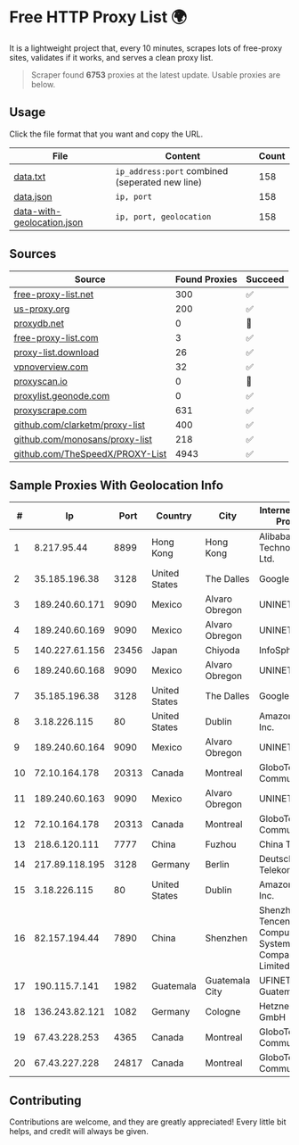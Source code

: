 
# Free HTTP Proxy List 🌍

It is a lightweight project that, every 10 minutes, scrapes lots of free-proxy sites, validates if it works, and serves a clean proxy list.


> Scraper found **6753** proxies at the latest update. Usable proxies are below.

## Usage

Click the file format that you want and copy the URL.


|File|Content|Count|
|----|-------|-----|
|[data.txt](https://raw.githubusercontent.com/themiralay/Proxy-List-World/master/data.txt)|`ip_address:port` combined (seperated new line)|158|
|[data.json](https://raw.githubusercontent.com/themiralay/Proxy-List-World/master/data.json)|`ip, port`|158|
|[data-with-geolocation.json](https://raw.githubusercontent.com/themiralay/Proxy-List-World/master/data-with-geolocation.json)|`ip, port, geolocation`|158|

## Sources

|Source|Found Proxies|Succeed|
|------|-------------|-------|
|[free-proxy-list.net](https://free-proxy-list.net)|300|✅|
|[us-proxy.org](https://www.us-proxy.org)|200|✅|
|[proxydb.net](http://proxydb.net)|0|🚫|
|[free-proxy-list.com](https://free-proxy-list.com/?page=&port=&type%5B%5D=http&type%5B%5D=https&up_time=0&search=Search)|3|✅|
|[proxy-list.download](https://www.proxy-list.download/HTTP)|26|✅|
|[vpnoverview.com](https://vpnoverview.com/privacy/anonymous-browsing/free-proxy-servers)|32|✅|
|[proxyscan.io](https://www.proxyscan.io)|0|🚫|
|[proxylist.geonode.com](https://proxylist.geonode.com/api/proxy-list?limit=300&page=1&sort_by=lastChecked&sort_type=desc&protocols=http,https)|0|✅|
|[proxyscrape.com](https://api.proxyscrape.com/v2/?request=displayproxies&protocol=http&timeout=10000&country=all&ssl=all&anonymity=all)|631|✅|
|[github.com/clarketm/proxy-list](https://raw.githubusercontent.com/clarketm/proxy-list/master/proxy-list-raw.txt)|400|✅|
|[github.com/monosans/proxy-list](https://raw.githubusercontent.com/monosans/proxy-list/main/proxies/http.txt)|218|✅|
|[github.com/TheSpeedX/PROXY-List](https://raw.githubusercontent.com/TheSpeedX/PROXY-List/master/http.txt)|4943|✅|


## Sample Proxies With Geolocation Info

|#|Ip|Port|Country|City|Internet Service Provider|
|-|--|----|-------|----|-------------------------|
|1|8.217.95.44|8899|Hong Kong|Hong Kong|Alibaba (US) Technology Co., Ltd.|
|2|35.185.196.38|3128|United States|The Dalles|Google LLC|
|3|189.240.60.171|9090|Mexico|Alvaro Obregon|UNINET|
|4|189.240.60.169|9090|Mexico|Alvaro Obregon|UNINET|
|5|140.227.61.156|23456|Japan|Chiyoda|InfoSphere|
|6|189.240.60.168|9090|Mexico|Alvaro Obregon|UNINET|
|7|35.185.196.38|3128|United States|The Dalles|Google LLC|
|8|3.18.226.115|80|United States|Dublin|Amazon.com, Inc.|
|9|189.240.60.164|9090|Mexico|Alvaro Obregon|UNINET|
|10|72.10.164.178|20313|Canada|Montreal|GloboTech Communications|
|11|189.240.60.163|9090|Mexico|Alvaro Obregon|UNINET|
|12|72.10.164.178|20313|Canada|Montreal|GloboTech Communications|
|13|218.6.120.111|7777|China|Fuzhou|China Telecom|
|14|217.89.118.195|3128|Germany|Berlin|Deutsche Telekom AG|
|15|3.18.226.115|80|United States|Dublin|Amazon.com, Inc.|
|16|82.157.194.44|7890|China|Shenzhen|Shenzhen Tencent Computer Systems Company Limited|
|17|190.115.7.141|1982|Guatemala|Guatemala City|UFINET Guatemala S. A|
|18|136.243.82.121|1082|Germany|Cologne|Hetzner Online GmbH|
|19|67.43.228.253|4365|Canada|Montreal|GloboTech Communications|
|20|67.43.227.228|24817|Canada|Montreal|GloboTech Communications|



## Contributing

Contributions are welcome, and they are greatly appreciated! Every
little bit helps, and credit will always be given.

